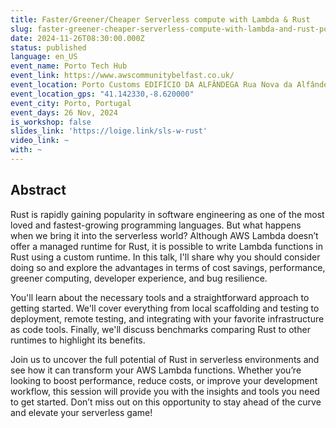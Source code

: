 ```yaml
---
title: Faster/Greener/Cheaper Serverless compute with Lambda & Rust
slug: faster-greener-cheaper-serverless-compute-with-lambda-and-rust-porto
date: 2024-11-26T08:30:00.000Z
status: published
language: en_US
event_name: Porto Tech Hub
event_link: https://www.awscommunitybelfast.co.uk/
event_location: Porto Customs EDIFÍCIO DA ALFÂNDEGA Rua Nova da Alfândega Porto Portugal
event_location_gps: "41.142330,-8.620000"
event_city: Porto, Portugal
event_days: 26 Nov, 2024
is_workshop: false
slides_link: 'https://loige.link/sls-w-rust'
video_link: ~
with: ~
---
```


## Abstract

Rust is rapidly gaining popularity in software engineering as one of the most
loved and fastest-growing programming languages. But what happens when we bring
it into the serverless world? Although AWS Lambda doesn’t offer a managed
runtime for Rust, it is possible to write Lambda functions in Rust using a
custom runtime. In this talk, I'll share why you should consider doing so and
explore the advantages in terms of cost savings, performance, greener computing,
developer experience, and bug resilience.

You'll learn about the necessary tools and a straightforward approach to getting
started. We'll cover everything from local scaffolding and testing to
deployment, remote testing, and integrating with your favorite infrastructure as
code tools. Finally, we'll discuss benchmarks comparing Rust to other runtimes
to highlight its benefits.

Join us to uncover the full potential of Rust in serverless environments and see
how it can transform your AWS Lambda functions. Whether you’re looking to boost
performance, reduce costs, or improve your development workflow, this session
will provide you with the insights and tools you need to get started. Don’t miss
out on this opportunity to stay ahead of the curve and elevate your serverless
game!

